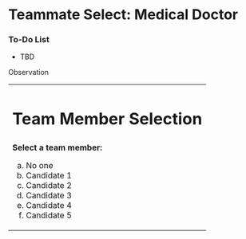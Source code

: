 # Teammate Select: Medical Doctor

<div class="aside">
<h3>To-Do List</h3>
<ul>
  <li>TBD</li>
</ul>
</div>

Observation

<table style="border:none !important">

<tr><th style="border:none !important"><h1>Team Member Selection</h1></th></tr>
<tr><td>
<strong>Select a team member: </strong>
<ol type="a">
<li>No one</li>
<li>Candidate 1</li>
<li>Candidate 2</li>
<li>Candidate 3</li>
<li>Candidate 4</li>
<li>Candidate 5</li>

</ol>
</td></tr>

</table>
